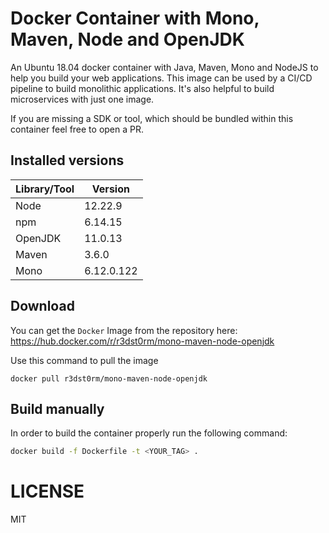 # Docker Container with Mono, Maven, Node and OpenJDK

An Ubuntu 18.04 docker container with Java, Maven, Mono and NodeJS to help you build your web applications. This image can be used by a CI/CD pipeline to build monolithic applications. It's also helpful to build microservices with just one image.

If you are missing a SDK or tool, which should be bundled within this container feel free to open a PR.

## Installed versions

| Library/Tool | Version |
|---------|---------|
| Node    | 12.22.9  |
| npm     | 6.14.15   |
| OpenJDK | 11.0.13  |
| Maven   | 3.6.0   |
| Mono    | 6.12.0.122     |

## Download

You can get the `Docker` Image from the repository here: https://hub.docker.com/r/r3dst0rm/mono-maven-node-openjdk

Use this command to pull the image
```
docker pull r3dst0rm/mono-maven-node-openjdk
```

## Build manually

In order to build the container properly run the following command:

```bash
docker build -f Dockerfile -t <YOUR_TAG> .
```

# LICENSE

MIT
